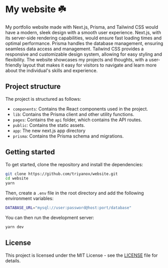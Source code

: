 # My website ☘️

My portfolio website made with Next.js, Prisma, and Tailwind CSS would have a modern, sleek design with a smooth user experience. Next.js, with its server-side rendering capabilities, would ensure fast loading times and optimal performance. Prisma handles the database management, ensuring seamless data access and management. Tailwind CSS provides a responsive and customizable design system, allowing for easy styling and flexibility. The website showcases my projects and thoughts, with a user-friendly layout that makes it easy for visitors to navigate and learn more about the individual's skills and experience.

## Project structure

The project is structured as follows:

- `components`: Contains the React components used in the project.
- `lib`: Contains the Prisma client and other utility functions.
- `pages`: Contains the `api` folder, which contains the API routes.
- `public`: Contains the static assets.
- `app`: The new next.js app directory
- `prisma`: Contains the Prisma schema and migrations.

## Getting started

To get started, clone the repository and install the dependencies:

```bash
git clone https://github.com/triyanox/website.git
cd website
yarn
```

Then, create a `.env` file in the root directory and add the following environment variables:

```bash
DATABASE_URL="mysql://user:password@host:port/database"
```

You can then run the development server:

```bash
yarn dev
```


## License

This project is licensed under the MIT License - see the [LICENSE](LICENSE) file for details.
